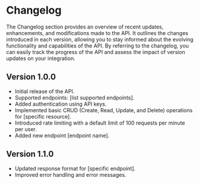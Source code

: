 # Changelog

The Changelog section provides an overview of recent updates, enhancements, and modifications made to the API. It outlines the changes introduced in each version, allowing you to stay informed about the evolving functionality and capabilities of the API. By referring to the changelog, you can easily track the progress of the API and assess the impact of version updates on your integration.

## Version 1.0.0
- Initial release of the API.
- Supported endpoints: [list supported endpoints].
- Added authentication using API keys.
- Implemented basic CRUD (Create, Read, Update, and Delete) operations for [specific resource].
- Introduced rate limiting with a default limit of 100 requests per minute per user.
- Added new endpoint [endpoint name].

## Version 1.1.0
- Updated response format for [specific endpoint].
- Improved error handling and error messages.